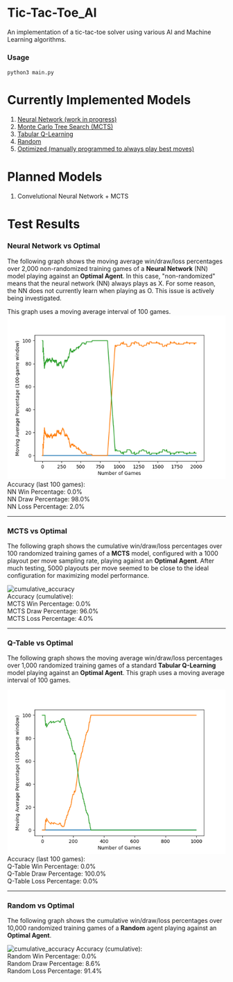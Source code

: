 # Tic-Tac-Toe_AI  
An implementation of a tic-tac-toe solver using various AI and Machine Learning algorithms.  
  
### Usage  
```  
python3 main.py  
```  
  
# Currently Implemented Models  
1. [Neural Network (work in progress)](#neural-network-vs-optimal)
2. [Monte Carlo Tree Search (MCTS)](#mcts-vs-optimal)  
3. [Tabular Q-Learning](#q-table-vs-optimal)
4. [Random](#random-vs-optimal)  
5. [Optimized (manually programmed to always play best moves)](https://xkcd.com/832/) 
  
# Planned Models
1. Convelutional Neural Network + MCTS  
  
  
# Test Results  

### Neural Network vs Optimal
  
 
The following graph shows the moving average win/draw/loss percentages over 2,000 non-randomized training games of a **Neural Network** (NN) model playing against an **Optimal Agent**. In this case, "non-randomized" means that the neural network (NN) always plays as X. For some reason, the NN does not currently learn when playing as O. This issue is actively being investigated. 

This graph uses a moving average interval of 100 games. 
![cumulative_accuracy](graphs/NeuralNetwork_vs_Optimal-moving_average_accuracy.png)    
Accuracy (last 100 games):      
NN Win Percentage: 0.0%      
NN Draw Percentage: 98.0%      
NN Loss Percentage: 2.0% 
***    
### MCTS vs Optimal
  
 
The following graph shows the cumulative win/draw/loss percentages over 100 randomized training games of a **MCTS** model, configured with a 1000 playout per move sampling rate, playing against an **Optimal Agent**. After much testing, 5000 playouts per move seemed to be close to the ideal configuration for maximizing model performance.  
  
![cumulative_accuracy](graphs/MCTS_vs_Optimal-Cumulative_Accuracy.png)   
Accuracy (cumulative):      
MCTS Win Percentage: 0.0%      
MCTS Draw Percentage: 96.0%      
MCTS Loss Percentage: 4.0% 
***  
### Q-Table vs Optimal  
  
The following graph shows the moving average win/draw/loss percentages over 1,000 randomized training games of a standard **Tabular Q-Learning** model playing against an **Optimal Agent**. This graph uses a moving average interval of 100 games. 
  
![cumulative_accuracy](graphs/Q-Table_vs_Optimal-moving_average_accuracy.png)  
Accuracy (last 100 games):      
Q-Table Win Percentage: 0.0%      
Q-Table Draw Percentage: 100.0%      
Q-Table Loss Percentage: 0.0% 
***  
### Random vs Optimal  
  
The following graph shows the cumulative win/draw/loss percentages over 10,000 randomized training games of a **Random** agent playing against an **Optimal Agent**.  
  
![cumulative_accuracy](graphs/Random_vs_Optimal-Cumulative_Accuracy.png)
Accuracy (cumulative):      
Random Win Percentage: 0.0%      
Random Draw Percentage: 8.6%      
Random Loss Percentage: 91.4%
